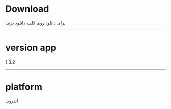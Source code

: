 # Download 
 برای دانلود روی کلمه [دانلود](https://github.com/tpas1980/Connect-Bar/raw/refs/heads/main/connectbar_v1.3.2(180)_mod_src.apk) بزنید

---
 
# version app
<p>1.3.2</p>



---
# platform 
<p>اندروید</p>


